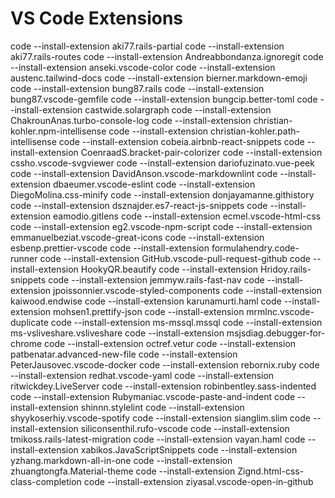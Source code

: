 # VS Code Extensions

code --install-extension aki77.rails-partial
code --install-extension aki77.rails-routes
code --install-extension Andreabbondanza.ignoregit
code --install-extension anseki.vscode-color
code --install-extension austenc.tailwind-docs
code --install-extension bierner.markdown-emoji
code --install-extension bung87.rails
code --install-extension bung87.vscode-gemfile
code --install-extension bungcip.better-toml
code --install-extension castwide.solargraph
code --install-extension ChakrounAnas.turbo-console-log
code --install-extension christian-kohler.npm-intellisense
code --install-extension christian-kohler.path-intellisense
code --install-extension cobeia.airbnb-react-snippets
code --install-extension CoenraadS.bracket-pair-colorizer
code --install-extension cssho.vscode-svgviewer
code --install-extension dariofuzinato.vue-peek
code --install-extension DavidAnson.vscode-markdownlint
code --install-extension dbaeumer.vscode-eslint
code --install-extension DiegoMolina.css-minify
code --install-extension donjayamanne.githistory
code --install-extension dsznajder.es7-react-js-snippets
code --install-extension eamodio.gitlens
code --install-extension ecmel.vscode-html-css
code --install-extension eg2.vscode-npm-script
code --install-extension emmanuelbeziat.vscode-great-icons
code --install-extension esbenp.prettier-vscode
code --install-extension formulahendry.code-runner
code --install-extension GitHub.vscode-pull-request-github
code --install-extension HookyQR.beautify
code --install-extension Hridoy.rails-snippets
code --install-extension jemmyw.rails-fast-nav
code --install-extension jpoissonnier.vscode-styled-components
code --install-extension kaiwood.endwise
code --install-extension karunamurti.haml
code --install-extension mohsen1.prettify-json
code --install-extension mrmlnc.vscode-duplicate
code --install-extension ms-mssql.mssql
code --install-extension ms-vsliveshare.vsliveshare
code --install-extension msjsdiag.debugger-for-chrome
code --install-extension octref.vetur
code --install-extension patbenatar.advanced-new-file
code --install-extension PeterJausovec.vscode-docker
code --install-extension rebornix.ruby
code --install-extension redhat.vscode-yaml
code --install-extension ritwickdey.LiveServer
code --install-extension robinbentley.sass-indented
code --install-extension Rubymaniac.vscode-paste-and-indent
code --install-extension shinnn.stylelint
code --install-extension shyykoserhiy.vscode-spotify
code --install-extension sianglim.slim
code --install-extension siliconsenthil.rufo-vscode
code --install-extension tmikoss.rails-latest-migration
code --install-extension vayan.haml
code --install-extension xabikos.JavaScriptSnippets
code --install-extension yzhang.markdown-all-in-one
code --install-extension zhuangtongfa.Material-theme
code --install-extension Zignd.html-css-class-completion
code --install-extension ziyasal.vscode-open-in-github
